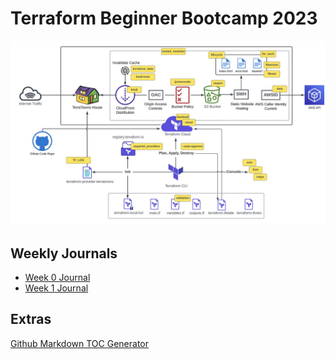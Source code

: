 # Terraform Beginner Bootcamp 2023


![Architectural diagram](assets/terratown.jpeg)

## Weekly Journals

- [Week 0 Journal](journal/week0.md)
- [Week 1 Journal](journal/week1.md)

## Extras
[Github Markdown TOC Generator](https://ecotrust-canada.github.io/markdown-toc/)
